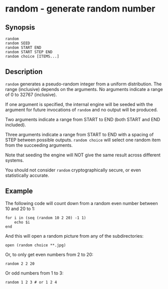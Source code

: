 # random - generate random number

## Synopsis

```
random
random SEED
random START END
random START STEP END
random choice [ITEMS...]
```

## Description

`random` generates a pseudo-random integer from a uniform distribution. The
range (inclusive) depends on the arguments.
No arguments indicate a range of 0 to 32767 (inclusive).

If one argument is specified, the internal engine will be seeded with the
argument for future invocations of `random` and no output will be produced.

Two arguments indicate a range from START to END (both START and END included).

Three arguments indicate a range from START to END with a spacing of STEP
between possible outputs.
`random choice` will select one random item from the succeeding arguments.

Note that seeding the engine will NOT give the same result across different
systems.

You should not consider `random` cryptographically secure, or even
statistically accurate.

## Example

The following code will count down from a random even number between 10 and 20 to 1:

```
for i in (seq (random 10 2 20) -1 1)
    echo $i
end
```

And this will open a random picture from any of the subdirectories:

```
open (random choice **.jpg)
```

Or, to only get even numbers from 2 to 20:

```
random 2 2 20
```

Or odd numbers from 1 to 3:

```
random 1 2 3 # or 1 2 4
```
